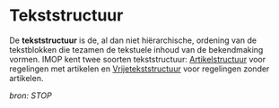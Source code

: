 # Tekststructuur

De **tekststructuur** is de, al dan niet hiërarchische, ordening van de tekstblokken die tezamen de tekstuele inhoud van de bekendmaking vormen. 
IMOP kent twee soorten tekststructuur: [Artikelstructuur](#begrip-artikelstructuur) voor regelingen met artikelen en [Vrijetekststructuur](#begrip-vrijetekststructuur) voor regelingen zonder artikelen.

*bron: STOP*

